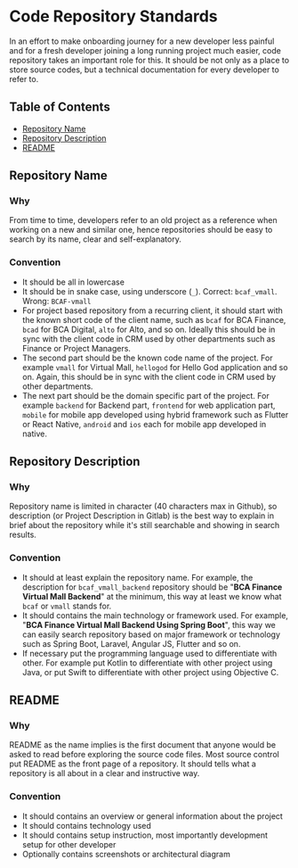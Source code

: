 # Code Repository Standards

In an effort to make onboarding journey for a new developer less painful and for a fresh developer joining a long running project much easier, code repository takes an important role for this. It should be not only as a place to store source codes, but a technical documentation for every developer to refer to.

## Table of Contents
* [Repository Name](#repository-name)
* [Repository Description](#repository-description)
* [README](#README)

## Repository Name

### Why

From time to time, developers refer to an old project as a reference when working on a new and similar one, hence repositories should be easy to search by its name, clear and self-explanatory.

### Convention

- It should be all in lowercase
- It should be in snake case, using underscore (`_`). Correct: `bcaf_vmall`. Wrong: `BCAF-vmall`
- For project based repository from a recurring client, it should start with the known short code of the client name, such as `bcaf` for BCA Finance, `bcad` for BCA Digital, `alto` for Alto, and so on. Ideally this should be in sync with the client code in CRM used by other departments such as Finance or Project Managers.
- The second part should be the known code name of the project. For example `vmall` for Virtual Mall, `hellogod` for Hello God application and so on. Again, this should be in sync with the client code in CRM used by other departments.
- The next part should be the domain specific part of the project. For example `backend` for Backend part, `frontend` for web application part, `mobile` for mobile app developed using hybrid framework such as Flutter or React Native, `android` and `ios` each for mobile app developed in native.

## Repository Description

### Why

Repository name is limited in character (40 characters max in Github), so description (or Project Description in Gitlab) is the best way to explain in brief about the repository while it's still searchable and showing in search results.

### Convention

- It should at least explain the repository name. For example, the description for `bcaf_vmall_backend` repository should be "**BCA Finance Virtual Mall Backend**" at the minimum, this way at least we know what `bcaf` or `vmall` stands for.
- It should contains the main technology or framework used. For example, "**BCA Finance Virtual Mall Backend Using Spring Boot**", this way we can easily search repository based on major framework or technology such as Spring Boot, Laravel, Angular JS, Flutter and so on.
- If necessary put the programming language used to differentiate with other. For example put Kotlin to differentiate with other project using Java, or put Swift to differentiate with other project using Objective C.

## README

### Why

README as the name implies is the first document that anyone would be asked to read before exploring the source code files. Most source control put README as the front page of a repository. It should tells what a repository is all about in a clear and instructive way.

### Convention

- It should contains an overview or general information about the project
- It should contains technology used
- It should contains setup instruction, most importantly development setup for other developer
- Optionally contains screenshots or architectural diagram
